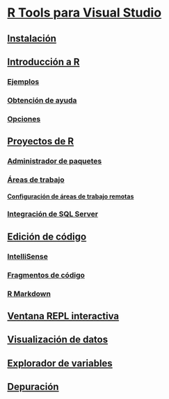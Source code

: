 # [R Tools para Visual Studio](index.md)
## [Instalación](installation.md)
## [Introducción a R](getting-started-with-r.md)
### [Ejemplos](getting-started-samples.md)
### [Obtención de ayuda](getting-started-help.md)
### [Opciones](options.md)
## [Proyectos de R](projects.md)
### [Administrador de paquetes](package-manager.md)
### [Áreas de trabajo](workspaces.md)
#### [Configuración de áreas de trabajo remotas](workspaces-remote-setup.md)
### [Integración de SQL Server](sql-server.md)
## [Edición de código](code-editing.md)
### [IntelliSense](code-intellisense.md)
### [Fragmentos de código](code-snippets.md)
### [R Markdown](rmarkdown.md)
## [Ventana REPL interactiva](interactive-repl.md)
## [Visualización de datos](visualizing-data.md)
## [Explorador de variables](variable-explorer.md)
## [Depuración](debugging.md)